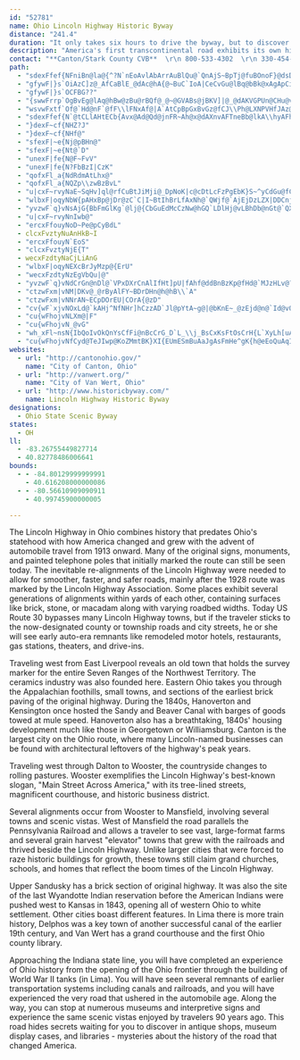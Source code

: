 ```yaml
---
id: "52781"
name: Ohio Lincoln Highway Historic Byway
distance: "241.4"
duration: "It only takes six hours to drive the byway, but to discover the secrets of the byway, plan on spending two or three days on your trip."
description: "America's first transcontinental road exhibits its own history. From Indian moccasins to interstates, the Lincoln Highway has canal, railroad, vehicle, recreational, agricultural, and industrial history. Each town along the byway offers gems of the Lincoln Highway: old motor hotels, restaurants, signs, and Lincoln-named businesses. Along the way, original signage, monuments, and markers commemorate this road. Until the advent of the interstate highway system, this is how America traveled by car.  "
contact: "**Canton/Stark County CVB**  \r\n 800-533-4302  \r\n 330-454-1439  \r\n\r\n**Ohio Lincoln Highway Heritage Corridor (Historic Byway)**  \r\n [Send E-mail](mailto:info@historicbyway.com)\r\n\r\n**[Detailed Area Maps](http://www.olhhc.org/information/detailed-maps)**  \r\nCourtesy of Ohio Lincoln Highway   "
path:
  - "sdexFfef{NFniBn@la@{^?N`nEoAvlAbArrAuBlQu@`QnAjS~BpTj@fuBOnoF}@dsDGvnA~@rgB}AvkEKtbCGdjBk@hmDw@xsC_BpoEM|z@yCtIJv{@lBzReAjoAl@nfCz@t}EPhrFUllFe@vlFw@`xB\\ppBMdvBtAjvBbA~uB`AjgBrVhNrI`KxE~IrCrJbC`MhAlUq@hP^rfBExi@D`g@j@d{EKtKoAxe@GbLV|VnAv`@R|HDpHb@viD?ps@N`fAJtUHpx@YfSm@nNy@`NyBtSyCxRmj@f~CmBfLeAzHgA`K{AtR]hHa@`OIbW~@hzDH`t@YtG_@~DsNvoAUrEKdHTdzI?tTOpKw@fJe@jDo@dDoBbHaEdKs@lA_GnIiN`O_WbZyItJkAdAiRjTgc@~e@wKdNsG`K_KzP}ErHaPvWiQbZiBzDsAxDcBxGsAfHk@bFW|CUlIUxd@MjJGj\\DlxAEd`BNlr@J~zBEv`@TpcBEzWH|INdGd@tGr@lFrB`K|EnNxArFdAxFXzBr@xJNfDDjX_@duFEv\\ObJg@`J{@lIm@`EkBfJgE|MsElKaEjHsGnI{g@nf@qAdB}CxFmBdFwApFq@dE_@jDW|EuB~fFUvVc@bu@s@tT_BbTwCjWk_@zkCgIpj@o@rDiDpXkFj^oBtLsCvNcD`NcB~FiBfGgEhMqEfLcFtKsEzIsW~c@}A~B_Sx]wGnK{Ybg@kp@riAkOdWocB`vC}FnJeN`RqItMcZzj@cSj`@mr@tqAwQj\\oM|SkIxNeOzZ_V|_@mNtWePpWoDlGo^ts@}IdPkD`I{B`H{BdIkKh]cMlc@"
  - "gfywF|}s`OiAzC]z@_AfCaBlE_@dAc@hA{@~BuC`IoA|CeCvGu@lBq@bBk@xAgApCiAvCq@jBUp@kAbDIPmAjDUn@Wn@Uh@eBxEMXCFiBbFUj@_@bAk@~ACDi@tACFSj@IRWp@[v@iArCw@nBm@~Au@jB}A`E_A~BQd@kA|CuAlD{@|BsAnDQb@O`@y@xB[x@e@lAw@xBa@fAm@~AYx@eCbHc@pAYv@Yt@Wp@Un@{AdEk@zAM`@q@rBg@hBY~@c@xBKh@Id@I^G^Kr@Kv@WjBGp@WbCE^UhBOfAKj@Mr@CLAD]`BYlA_@zAUv@Wz@Qh@ITi@xAe@rA[t@Ob@g@rAyA~Dk@|Ac@vA]lAQ~@WhACJOx@[lBe@~Bc@tB]vAQl@M`@eAvCIXmBpFyBlG}EjNk@~AITWr@eA|CYt@i@|A{DzKcFvNeB`FSj@{DzKgDvJkAbDg@tAs@tBs@tBcAtCaEhLSj@KZa@hAaApCaAnCe@vAg@tAoApDg@vAi@xAg@zA_AhC}@jC_AhC_AhC}@hC}@jC_AhCk@bBITKVkBlFu@vB_AjCeCbHSh@cAtCeAzCgAbDgA`Dy@|BaAlCsAxDyAdEYx@u@vBaApCyAdEaBxEmAjD{@dCa@jA{BnGqCbI}BrGkKfZ{E`Nc@lAqFzOcCbHg@zAwF~O_CnGmBtF{D`L{Mv_@sCdIoApDo@jBwBfGc@nAg@SWC}@Ee@C_C?{C?e@@M@W@kCDa@?kBABOmDCuB?yB@uB?eB?oBBuC@w@Dq@Ds@Fg@Fm@H]Dq@Lm@Lu@Rk@Vi@\\s@h@Eh@"
  - "gfywF|}s`OCFBG??"
  - "{swwFrrp`OgBvEg@lAq@hBw@zBu@rBQf@_@~@GVABs@jBKV]|@_@dAKVGPUn@CHu@vB_AhCMX_@|@sAvDQb@eAtCa@fA{@`CwB|Fk@zAKXQf@Uj@e@rAi@tAe@nAIV}@dCIRIPo@hBADQd@k@|AEJQf@i@zAIV_@`A"
  - "wsvwFxtf`Of@`Hd@nF`@fF\\lFNxAf@|A`AtCpBpGxBvGz@fCJ\\Ph@LXNPVHfJAz@AvDA|@AhA?zCAfCAL?|D?bC?zB?@fFAlBBhBAdB?zAApDA|DAxD?pD@bE?pC?|@?nB?hBAzA@fJH??`@BtCAp@?hA?lB@tA?jF?nC?xBAjA?r@?T@^@t@HtCFpCDz@D~AB`ABp@?PANPjGFjB?T?PE\\m@lD{GAaB?oB?yB@wA?oB@_B@kB@q@Aq@EoAO}@O}@So@Io@I_@Co@Ac@Ba@Dw@Ls@Po@Zu@b@C@_@Zc@`@UV]d@Yd@o@jAYx@U~@Ml@_@fCQrAWfCa@zDM~@OlAIr@_@vBOn@YjAk@dBi@pAg@nAcBjDUb@O^y@~A_AjBg@hAs@xAuBtE?@gB~Dq@zAo@xA{AdDc@jA"
  - "sdexFfef{N`@tCLlAHtECb{Avx@Ad@Qd@jnFR~Ah@x@dAXnvAFTneBb@lkA\\hyAFhiAGbYF~l@Apo@Oba@cAv{ANzMOdeAExC_@d`B]~}@Y|iEFdE^~Dx@tDxDzLn@fDRxBHxDJ`j@B~k@|KfH`ThLl`B|{@aEtOQzCO`{B]~nBO`D}@fHQzE@rBfAbPHvDDbKy@h|Eo@ppAgAxaB_@~dAjVJaBdyFEn@KP_@VeL`AzA|[\\tAd_@x`@b@p@Jj@m@ffIEtEe@zPDnGbAbYmBFfArGNpBJtFe@pcBCdfDUpi@?li@ZfjBLlwBT`kBr@nNNh~Ab@`lB?pUd@rsAXrFd@rE~@bFbArDhA|CjInQzA|DvBvG|BlInf@p_Ch@zC^xDNdCLhFTzuAi@tv@_A~bADdDNfDrBbST`Iu@dzAS~NAzGHfDn@`Ih@tD|Jrm@zI`n@NdDDpXLjDZlD|DpW`I~~@Cl@zDxf@NzCI|FDtBrAnJhBtThCtOvE~i@"
  - "}dexF~cf{NHZ?J"
  - "}dexF~cf{NHf@"
  - "sfexF|~e{Nj@pBHn@"
  - "sfexF|~e{Nt@`D"
  - "unexF|fe{N@F~FvV"
  - "unexF|fe{N?FbBzI|CzK"
  - "qofxFl_a{NdRdmAtLhx@"
  - "qofxFl_a{NQZp\\zwBzBvL"
  - "u|cxF~rvyNaE~SqHv]ql@rfCuBtJiMji@_DpNoK|c@cDtLcFzPgEbK}S~^yCdGu@fCy@rDm@hHAlVFbo@FrJd@nQx@|Mn@xHhQ`jBd@fHLxFPdhCB~mCNflA?~_@d@jeBHdx@NlHRpDh@bF~ClSjE|ZrTjwA"
  - "wlbxF|oqyNbW{pAHxBp@jDr@zC`C|I~BtIhBrLfAxNh@`QWjf@`AjEjDzLZX|DDCnjGsyAl@LrfG?ti@PhlARxvBgl@FB`YVv`EXziCTpjAPrdCRz{A{QYgDN_C^}DhAyDrBsClBwBxByBnC_CxD"
  - "yvzwF`q}vNsAjG{BbFmGlKg`@lj@{CbGuEdMcCzNw@hGQ`LDlHj@vLBhDb@nGt@`QXdP|B|nENhIh@jNhI~|A\\xEnA|JhDfKhBhBWdMIhMmA|WmBtNiGtZoCrM}Hf_@_Hnc@eCj_Ao@jbAy@dm@kAl~@w@lfAuZriAkT`x@oT|^co@b`AYf|@Ef{AmAncB@lZ{@|Vi`@`~AcA~g@Bdt@Dn_Bh@pvCXz}BF~_ARxu@}IfTk`@fk@gWb_@mAtBuCxGy@fCcBtGm@pCiAbHYdDQrLEdQ@|y@IzRu@p`@o@ln@_@|PiAbz@x@zrFPlWfF}NbUicAdE_T"
  - "u|cxF~rvyNnIwb@"
  - "ercxFfouyNoD~Pe@pCyBdL"
  - clcxFvztyNuAnHkB~I
  - "ercxFfouyN`EoS"
  - "clcxFvztyNjE{T"
  - wecxFzdtyNaCjLiAnG
  - "wlbxF|oqyNEXcBrJyMzp@{ErU"
  - "wecxFzdtyNzEgVbQu|@"
  - "yvzwF`q}vNdCrGn@nDl@`VPxDXrCnAlIfHt]pU|fAhf@ddBnBzKp@fHd@`MJzHLv@?`HYznB_@fj@EjSq@`UQlC]xBuArGiBbHqKp_@kJp^}BrHe@fCYlDHde@t@|JfC`I|Vb|@nBfFlExJx@lCz@xEzH`i@xQ~cAn@dDfFbRjIj^bKxd@jBbJnG|YfD|TrFfa@fTxnAZjA|B`FlBfChAvBr@`Df@rDl@zF~@tF~Lba@n@tDJpEu@faALTxWZKbZg@|t@Ipa@Uxd@BxWuFtZiE|WiWjxAsSn~@oQjv@eHlOmL~U}c@n_A{@xAeG|HoB|CqXzh@wMbRgAdBcDtHu@dCmBrJ{If`@oAnGsBlPoBtMyAzNsOnmAiB`SmCbSq@fDsS`u@kLfc@oN|t@i@pAi@x@}u@|x@oDnDiBbCi@tAka@f|AYl@_HfJeAnBgIdKmGhJ}EfGmWD?rDYR?~A@~ABPXH@rMEhKExAKr@O~@gBfFsAjJu@`DgFxVuNru@"
  - "ctzwFxm|vNM|DKv@_@rByAlFY~BDrDHn@h@hB\\`A"
  - "ctzwFxm|vNNrAN~ECpDOrEU|COrA{@zD"
  - "cv{wF`xjvNOxLd@`kAHj^NfNHr]hCzzAD`Jl@pYtA~g@|@bKnE~_@zEjd@n@`Id@vQ`Bh`AdAzd@HrL"
  - "cu{wFhojvNLXm@|F"
  - "cu{wFhojvN_@vG"
  - "wh_xFl~nsN{IbQoIvOkQnYsCfFi@nBcCrG_D`L_\\j_BsCxKsFtOsCrH{L`XyLh[uAjE_L~`@u^tlA{Q`o@iB~GiMfa@iYjbAyMze@mHzUot@zxBqIvYy@`BeMnTiPxYqHjN_CzEi@xA_@hBU|BIrACpa@_Al_@OlK?vu@D`BRdBnEbV\\jCJxBKzm@Cd|@L`HbBdi@JbIeAndDOlJi@|GGhD[v`DSvVEfo@J~Gq@nKmBrLsC|Q_EpUyAdIgEtVaD`U{Ft`@f{@j@fHtAhHbFlOfZhOz\\lBzGbDvSh@fP^vd@^~b@Hf`AWz]d@`m@v@bf@`@fXJbFbBnSv@`FjCnIjNt\\~BjDdVvb@`Txc@zUrg@bPbZzBfFbNx`@|Pjj@zQth@tH~ShZjo@pTxd@~LhWz^zr@rI~O|ObZtWrf@lUph@~Svb@pOr\\~FlLtDtI"
  - "cu{wFhojvNfCyd@TeJIwp@KoZMmtBK}XI{EUmESmBuAaJgAsFmHe^gK{h@eEoQuAqIaNuq@y@iGIyEJ{F\\{Cp@cE`BwE^_A|AsClLiRrCeFrB{EfBsGhAaI`@sF|AkXb@}O?qGIuEc@mKyA}OeBgKcBmIkY{oAcAeFa@iCi@kF_@cKD_KlBeb@rDq{@^wLrAwY`AoWR}MEmd@NevDEgKc@}Oo@mOw@gNWqIIaK?eIHoQTgIxByb@^}NJsHg@yjDIwVI_`AcAcsGL_E^mGdEy_@VyDH}F]ow@y@mqABsk@S_oCUwLsBw\\w@uIee@qbDkMq~@q\\m}BmA{Jc@gFk@uLUsiA?}}@HuEn@aInAwIbA{EbD}KfE{KzN_b@xCsM~@uH^mJDuKw@_jBa@}uAGao@JsDb@qEpK}p@rA{Fd@qCfDkU`@yFFgECaDU_Ey@iF_AwDwBsFwWua@cGqKyCgEmEwHmCeGsAgFy@oFU_Bc@gGKaJ@_EHsClEebANiHDgLKkIOaEo@uJcBsO}AcJsXwyAyAuH}@qDsWivAcBaKsAgJu@}Je@sKMuNDgI\\sJNgD~@mLbBeMbBsJ|EiQhAgD|CuHxBsElDsGbDeFxr@qbA~CcFbDqGfBcEnAwDrAiExBmJrAsIj@{Fr@}KN_F?mKYiJU_D_@yEs@oF_CuNgBwG}FsQcFkNyBiIsAmHy@gGc@aHOgPJih@NuPVu{@IoI_@}Jo@sJw@mHmNw_AeE}^e@uHKuECaG|Aqn@d@cJRmBt@{ErAsF~EgNtFaNvFwQhA_Gh@{Dd@uE^qI?ap@O_UOeIc@kKmIejAi@sLiC}qA_A{[N}Gi@eJUoUyBqWoAaaCRw`@fLk_DfHw`BSsq@?cb@~Cw|@jC_q@jEagAcI}i@wLon@wBkM_Io_@{@kRwBgO?wQbLgh@f@w[rIey@bB_SfEgh@bB{r@rIk_AbBkWR{JwLk_AqKohAyEoaAsIgpA_IogA?sXrDc`@zEod@nAoFf@_IzEs]`BuSxBiRnA{ER_DRsD~C_XjH_l@nFw`@nA{ObBoU~Cgh@jCgEf@sp@vA{h@^aJjBoVf@gIJeDlAer@X_d@Dml@MkHxLBHmCXaEn@eEt@aDzIwWbAaEt@eFzi@qsExBqN|VssAdBoIfBoHbC}I~b@ivAtA}GfAgIf@gJPaKgEoo@HoNIuIUiEY{BiMoy@c@uDU_EA{DZeHx@aGx@_DlAiDxA_DxB{CbTaUrf@og@bCiBdCuAve@cR`HsDt^mTnCmC~@oAnA_C|AkE|@yDtMcv@`@gCNuCKsDiAaH]sDOuTUaGuB}TgCmMUmBI_B?aBZsEVyAZeAr@gBbDaHdC_EfEyDfDaC|S{PnAmANe@yBme@m@{BmDsJyBgFeQq^mYse@oHcMmNia@oOwa@wI_WWyARsDvEc]@wDiEmk@o@aKyCgo@OeGFgAReAfEwPnFiVH{@FkFDwXNaEj@aGbBmIjF_ZhDkLlAcFn@eEhAq[t@uIt@aGf@eHD{DKuG]mHk@kGMsEBuET_FlDiWTiFXcW^mCb@qBnAyChPa]j@mBVcBJyA^_SX{E~@sKl@mEzAmKdIqWb@_CDyBEeAsCyR]eDHsDr@iNIsCoB{Ps@sCs@cL_LO{@Y{bAe_BaKgNcB{F{EkSuBsKcD}^uFah@W{DCyBIqZIyBOsBsBgHQmC@{{@AgASqA}AcDwEmIuBeDiAaAsSmHsAy@oAeAgB{BoBwCu@{B_@_CSuFOmAu@}BcBuAoAi@cC{Am@y@u@_B_@gAYsBMeBHuH|Byc@hAmPHgC?sF_@uPm@}HyA{N_@kByAaGqFgL_AkCu@iCg@yCaAuPy@wLa@kIG_i@DaqCZcEp@_Fz@mFvBoLh@_G?{Bs@q\\OaMW{E[sDu@yEyBkIDyz@NoTEiNGs@i@iAeDiFcBmDe@}As@iD_@{FOmHDmi@?qnANaI?_U|DgA~@_AfEwFdOkUzLwPjKaPdC{CvCyBdHcDnAUxAKzR_@zLg@tC?vIq@|JAxN_@vHqA~By@vDaBfGgDfGyFrFgHtJiPjAeBdG{HfEaE|FmEbXuNvDeBrCeBtQuJvCsBrEmEnCgD~GoLrE_Kj@gBzJuUfYoo@jMoZlCiKt@gEp@uINyIIaEs@cO_@gEiAuQUeGG{C`FMfDe@nC_Ad]w_A|D_MlGeQ|CeH|CwEvk@_g@nD}EfCaEx@mBbCiHx@sDfFcZ`L{q@|CuPtA{F|@_DtCiI~IyP`HwNdXki@pDwH~AqEbAmDlBiItAgJlAiLb@qINgH`A_Sl@mExBaKt_@_jArBmHbD{Hr@qAxAyB~C}CzEgDrAk@x@YhBQnEkAtX}HrC]hA?hDV|Et@dLbAbYl@pEEdASzNgF`FeApNeC~NgBjGgAhEqAvBaAlHwEjH}DzA_@jDWjOAhBRhB^~Ar@|Ax@lDfD`LhPx@bAbB|@x@NlBCnAa@x@c@bBiBzAyBpEeIlAaDnCaJ~AgInA_Dh@aCZsCByECo@OaCUcBM{AU}BEgACyA?iAMiBMs@C[uAkEo@sBu@iBo@uAo@_A{@_@SEuNeNuA_AwAaBEO"
websites:
  - url: "http://cantonohio.gov/"
    name: "City of Canton, Ohio"
  - url: "http://vanwert.org/"
    name: "City of Van Wert, Ohio"
  - url: "http://www.historicbyway.com/"
    name: Lincoln Highway Historic Byway
designations:
  - Ohio State Scenic Byway
states:
  - OH
ll:
  - -83.26755449827714
  - 40.82778486006641
bounds:
  - - -84.80129999999991
    - 40.616208000000086
  - - -80.56610909090911
    - 40.99745900000005

---
```


The Lincoln Highway in Ohio combines history that predates Ohio's statehood with how America changed and grew with the advent of automobile travel from 1913 onward. Many of the original signs, monuments, and painted telephone poles that initially marked the route can still be seen today. The inevitable re-alignments of the Lincoln Highway were needed to allow for smoother, faster, and safer roads, mainly after the 1928 route was marked by the Lincoln Highway Association. Some places exhibit several generations of alignments within yards of each other, containing surfaces like brick, stone, or macadam along with varying roadbed widths. Today US Route 30 bypasses many Lincoln Highway towns, but if the traveler sticks to the now-designated county or township roads and city streets, he or she will see early auto-era remnants like remodeled motor hotels, restaurants, gas stations, theaters, and drive-ins.

Traveling west from East Liverpool reveals an old town that holds the survey marker for the entire Seven Ranges of the Northwest Territory. The ceramics industry was also founded here. Eastern Ohio takes you through the Appalachian foothills, small towns, and sections of the earliest brick paving of the original highway. During the 1840s, Hanoverton and Kensington once hosted the Sandy and Beaver Canal with barges of goods towed at mule speed. Hanoverton also has a breathtaking, 1840s' housing development much like those in Georgetown or Williamsburg. Canton is the largest city on the Ohio route, where many Lincoln-named businesses can be found with architectural leftovers of the highway's peak years.

Traveling west through Dalton to Wooster, the countryside changes to rolling pastures. Wooster exemplifies the Lincoln Highway's best-known slogan, "Main Street Across America," with its tree-lined streets, magnificent courthouse, and historic business district.

Several alignments occur from Wooster to Mansfield, involving several towns and scenic vistas. West of Mansfield the road parallels the Pennsylvania Railroad and allows a traveler to see vast, large-format farms and several grain harvest "elevator" towns that grew with the railroads and thrived beside the Lincoln Highway. Unlike larger cities that were forced to raze historic buildings for growth, these towns still claim grand churches, schools, and homes that reflect the boom times of the Lincoln Highway.

Upper Sandusky has a brick section of original highway. It was also the site of the last Wyandotte Indian reservation before the American Indians were pushed west to Kansas in 1843, opening all of western Ohio to white settlement. Other cities boast different features. In Lima there is more train history, Delphos was a key town of another successful canal of the earlier 19th century, and Van Wert has a grand courthouse and the first Ohio county library.

Approaching the Indiana state line, you will have completed an experience of Ohio history from the opening of the Ohio frontier through the building of World War II tanks (in Lima). You will have seen several remnants of earlier transportation systems including canals and railroads, and you will have experienced the very road that ushered in the automobile age. Along the way, you can stop at numerous museums and interpretive signs and experience the same scenic vistas enjoyed by travelers 90 years ago. This road hides secrets waiting for you to discover in antique shops, museum display cases, and libraries - mysteries about the history of the road that changed America.
